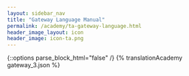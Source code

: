 ```yaml
---
layout: sidebar_nav
title: "Gateway Language Manual"
permalink: /academy/ta-gateway-language.html
header_image_layout: icon
header_image: icon-ta.png
---
```


{::options parse_block_html="false" /}
{% translationAcademy gateway_3.json %}
